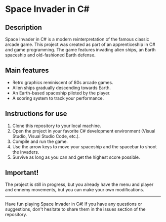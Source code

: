 # Space Invader in C#
<!-- ![Space Invader](link_to_a_image) -->

## Description

Space Invader in C# is a modern reinterpretation of the famous classic arcade game. This project was created as part of an apprenticeship in C# and game programming. The game features invading alien ships, an Earth spaceship and old-fashioned Earth defense.

## Main features

- Retro graphics reminiscent of 80s arcade games.
- Alien ships gradually descending towards Earth.
- An Earth-based spaceship piloted by the player.
- A scoring system to track your performance.

## Instructions for use

1. Clone this repository to your local machine.
2. Open the project in your favorite C# development environment (Visual Studio, Visual Studio Code, etc.).
3. Compile and run the game.
4. Use the arrow keys to move your spaceship and the spacebar to shoot the invaders.
5. Survive as long as you can and get the highest score possible.

## Important!
The project is still in progress, but you already have the menu and player and ennemy movements, but you can make your own modifications.

---

Have fun playing Space Invader in C#! If you have any questions or suggestions, don't hesitate to share them in the issues section of the repository.
